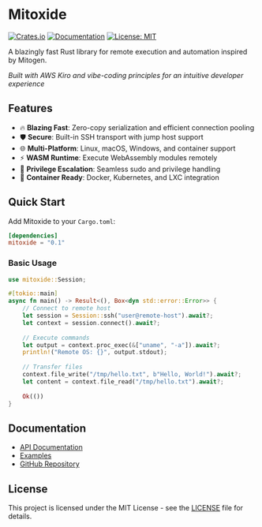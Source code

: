 # Mitoxide

[![Crates.io](https://img.shields.io/crates/v/mitoxide.svg)](https://crates.io/crates/mitoxide)
[![Documentation](https://docs.rs/mitoxide/badge.svg)](https://docs.rs/mitoxide)
[![License: MIT](https://img.shields.io/badge/License-MIT-yellow.svg)](https://opensource.org/licenses/MIT)

A blazingly fast Rust library for remote execution and automation inspired by Mitogen.

*Built with AWS Kiro and vibe-coding principles for an intuitive developer experience*

## Features

- 🔥 **Blazing Fast**: Zero-copy serialization and efficient connection pooling
- 🛡️ **Secure**: Built-in SSH transport with jump host support
- 🌐 **Multi-Platform**: Linux, macOS, Windows, and container support
- ⚡ **WASM Runtime**: Execute WebAssembly modules remotely
- 🔧 **Privilege Escalation**: Seamless sudo and privilege handling
- 🐳 **Container Ready**: Docker, Kubernetes, and LXC integration

## Quick Start

Add Mitoxide to your `Cargo.toml`:

```toml
[dependencies]
mitoxide = "0.1"
```

### Basic Usage

```rust
use mitoxide::Session;

#[tokio::main]
async fn main() -> Result<(), Box<dyn std::error::Error>> {
    // Connect to remote host
    let session = Session::ssh("user@remote-host").await?;
    let context = session.connect().await?;
    
    // Execute commands
    let output = context.proc_exec(&["uname", "-a"]).await?;
    println!("Remote OS: {}", output.stdout);
    
    // Transfer files
    context.file_write("/tmp/hello.txt", b"Hello, World!").await?;
    let content = context.file_read("/tmp/hello.txt").await?;
    
    Ok(())
}
```

## Documentation

- [API Documentation](https://docs.rs/mitoxide)
- [Examples](https://github.com/yourusername/mitoxide/tree/main/examples)
- [GitHub Repository](https://github.com/yourusername/mitoxide)

## License

This project is licensed under the MIT License - see the [LICENSE](https://github.com/yourusername/mitoxide/blob/main/LICENSE) file for details.